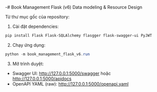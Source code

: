 -# Book Management Flask (v6)
Data modeling & Resource Design

Từ thư mục gốc của repository:
1) Cài đặt dependencies:

```powershell
pip install Flask Flask-SQLAlchemy flasgger flask-swagger-ui PyJWT
```

2) Chạy ứng dụng:

```powershell
python -m book_management_flask_v6.run
```

3) Mở trình duyệt:
- Swagger UI: http://127.0.0.1:5000/swagger hoặc http://127.0.0.1:5000/apidocs
- OpenAPI YAML (raw): http://127.0.0.1:5000/openapi.yaml

